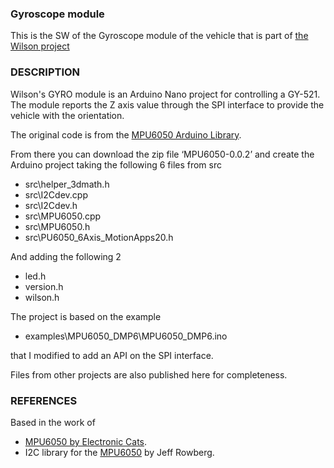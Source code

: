 ### Gyroscope module
This is the SW of the Gyroscope module of the vehicle that is part of [the Wilson project](https://www.iambobot.com)

### DESCRIPTION
Wilson's GYRO module is an Arduino Nano project for controlling a GY-521. The module reports the Z axis value through the SPI interface to provide the vehicle with the orientation.

The original code is from  the [MPU6050 Arduino Library](https://www.arduinolibraries.info/libraries/mpu6050).

From there you can download the zip file ‘MPU6050-0.0.2’ and create the Arduino project taking the following 6 files from src

-	src\helper_3dmath.h
-	src\I2Cdev.cpp
-	src\I2Cdev.h
-	src\MPU6050.cpp
-	src\MPU6050.h
- src\PU6050_6Axis_MotionApps20.h

And adding the following 2
- led.h
- version.h
- wilson.h

The project is based on the example
- examples\MPU6050_DMP6\MPU6050_DMP6.ino

that I modified to add an API on the SPI interface.

Files from other projects are also published here for completeness.

### REFERENCES
Based in the work of
- [MPU6050 by Electronic Cats](https://github.com/ElectronicCats/mpu6050).  
- I2C library for the [MPU6050](https://github.com/jrowberg/i2cdevlib/tree/master/Arduino/MPU6050) by Jeff Rowberg.
